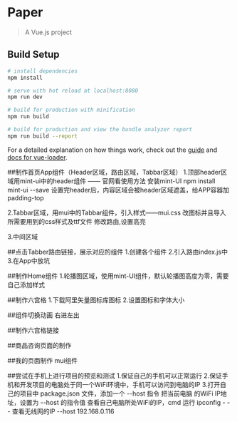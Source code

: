 # Paper

> A Vue.js project

## Build Setup

``` bash
# install dependencies
npm install

# serve with hot reload at localhost:8080
npm run dev

# build for production with minification
npm run build

# build for production and view the bundle analyzer report
npm run build --report
```

For a detailed explanation on how things work, check out the [guide](http://vuejs-templates.github.io/webpack/) and [docs for vue-loader](http://vuejs.github.io/vue-loader).

##制作首页App组件（Header区域，路由区域，Tabbar区域）
  1.顶部header区域用mint-ui中的header组件   —— 官网看使用方法
    安装mint-UI    npm install mint-ui --save
    设置完header后，内容区域会被header区域遮盖，给APP容器加padding-top
  
   2.Tabbar区域，用mui中的Tabbar组件，引入样式——mui.css
     改图标并且导入所需要用到的css样式及ttf文件
     修改路由<router-link>,设置高亮
     
   3.中间区域 <router-view>

##点击Tabber路由链接，展示对应的组件
   1.创建各个组件
   2.引入路由index.js中
   3.在App中放坑<router-view>
   
##制作Home组件
   1.轮播图区域，使用mint-UI组件，默认轮播图高度为零，需要自己添加样式

##制作六宫格
   1.下载阿里矢量图标库图标
   2.设置图标和字体大小

##组件切换动画
   右进左出
   
##制作六宫格链接

##商品咨询页面的制作

##我的页面制作
   mui组件

##尝试在手机上进行项目的预览和测试
   1.保证自己的手机可以正常运行
   2.保证手机和开发项目的电脑处于同一个WiFi环境中，手机可以访问到电脑的IP
   3.打开自己的项目中 package.json 文件，添加一个 --host 指令
      把当前电脑 的WiFi IP地址，设置为 --host 的指令值
    查看自己电脑所处WiFi的IP，cmd 运行 ipconfig   - - - 查看无线网的IP
      --host 192.168.0.116
    
  
  
  
  

